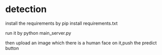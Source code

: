 # detection
install the requirements by  pip install requirements.txt 

run it by python main_server.py

then upload an image which there is a human face on it,push the predict button


